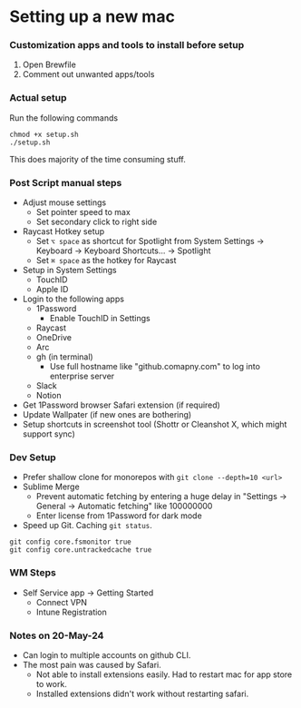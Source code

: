 # Setting up a new mac

### Customization apps and tools to install before setup
1. Open Brewfile
2. Comment out unwanted apps/tools

### Actual setup
Run the following commands
```
chmod +x setup.sh
./setup.sh
```
This does majority of the time consuming stuff.

### Post Script manual steps
- Adjust mouse settings
    - Set pointer speed to max
    - Set secondary click to right side
- Raycast Hotkey setup
    - Set `⌥ space` as shortcut for Spotlight from System Settings -> Keyboard -> Keyboard Shortcuts... -> Spotlight
    - Set `⌘ space` as the hotkey for Raycast
- Setup in System Settings
    - TouchID
    - Apple ID
- Login to the following apps
    - 1Password
        - Enable TouchID in Settings
    - Raycast
    - OneDrive
    - Arc
    - gh (in terminal)
        - Use full hostname like "github.comapny.com" to log into enterprise server
    - Slack
    - Notion
- Get 1Password browser Safari extension (if required)
- Update Wallpater (if new ones are bothering)
- Setup shortcuts in screenshot tool (Shottr or Cleanshot X, which might support sync)

### Dev Setup
- Prefer shallow clone for monorepos with `git clone --depth=10 <url>`
- Sublime Merge
    - Prevent automatic fetching by entering a huge delay in "Settings -> General -> Automatic fetching" like 100000000
    - Enter license from 1Password for dark mode
- Speed up Git. Caching `git status`. 
```
git config core.fsmonitor true
git config core.untrackedcache true
```

### WM Steps
- Self Service app -> Getting Started
    - Connect VPN
    - Intune Registration


### Notes on 20-May-24
- Can login to multiple accounts on github CLI.
- The most pain was caused by Safari.
    - Not able to install extensions easily. Had to restart mac for app store to work.
    - Installed extensions didn't work without restarting safari.